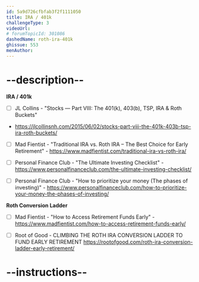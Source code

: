 ```yaml
---
id: 5a9d726cfbfab3f2f1111050
title: IRA / 401k
challengeType: 3
videoUrl: 
# forumTopicId: 301086
dashedName: roth-ira-401k
ghissue: 553
menAuthor: 
---
```


# --description--


**IRA / 401k**

- [ ] JL Collins - "Stocks — Part VIII: The 401(k), 403(b), TSP, IRA & Roth Buckets"
- https://jlcollinsnh.com/2015/06/02/stocks-part-viii-the-401k-403b-tsp-ira-roth-buckets/
- [ ] Mad Fientist - "Traditional IRA vs. Roth IRA – The Best Choice for Early Retirement" - https://www.madfientist.com/traditional-ira-vs-roth-ira/
- [ ] Personal Finance Club - "The Ultimate Investing Checklist" - https://www.personalfinanceclub.com/the-ultimate-investing-checklist/
- [ ] Personal Finance Club - "How to prioritize your money (The phases of investing)" - https://www.personalfinanceclub.com/how-to-prioritize-your-money-the-phases-of-investing/


**Roth Conversion Ladder**

- [ ] Mad Fientist - "How to Access Retirement Funds Early" - https://www.madfientist.com/how-to-access-retirement-funds-early/
- [ ] Root of Good - CLIMBING THE ROTH IRA CONVERSION LADDER TO FUND EARLY RETIREMENT https://rootofgood.com/roth-ira-conversion-ladder-early-retirement/



# --instructions--
